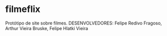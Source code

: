 # filmeflix
Protótipo de site sobre filmes.
DESENVOLVEDORES:
Felipe Redivo Fragoso,
Arthur Vieira Bruske,
Felipe Hlatki Vieira
